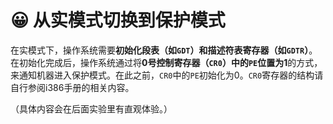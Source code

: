 # 😀 从实模式切换到保护模式

在实模式下，操作系统需要**初始化段表（如`GDT`）和描述符表寄存器（如`GDTR`）**。在初始化完成后，操作系统通过将**0号控制寄存器（`CR0`）中的`PE`位置为1**的方式，来通知机器进入保护模式。在此之前，`CR0`中的`PE`初始化为0。`CR0`寄存器的结构请自行参阅i386手册的相关内容。

（具体内容会在后面实验里有直观体验。）
